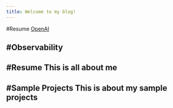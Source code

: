 ```yaml
---
title: Welcome to my blog!
---
```

#Resume [OpenAI](./Topics/2025-07-02-Resume) 

#Observability
---
#Resume This is all about me
----
#Sample Projects This is about my sample projects
-----
